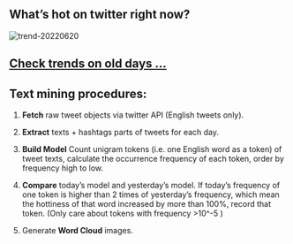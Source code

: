 ## What’s hot on twitter right now?

![trend-20220620][wordcloud]

[wordcloud]: https://raw.githubusercontent.com/xdqc/tweet-trend-everyday/master/word-cloud/trend-20220620.png?token=AF5V4P7ADR6KQBZ4CEDTNIK6AXRMU "trend-20220620"

## [Check trends on old days ...](https://github.com/xdqc/tweet-trend-everyday/tree/master/word-cloud)

## Text mining procedures:

1. **Fetch** raw tweet objects via twitter API (English tweets only).

2. **Extract** texts + hashtags parts of tweets for each day.

3. **Build Model** Count unigram tokens (i.e. one English word as a token) of tweet texts, calculate the occurrence frequency of each token, order by frequency high to low.

4. **Compare** today’s model and yesterday’s model. If today’s frequency of one token is higher than 2 times of yesterday’s frequency, which mean the hottiness of that word increased by more than 100%, record that token. (Only care about tokens with frequency >10^-5 )

5. Generate **Word Cloud** images.
